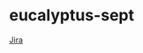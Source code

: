 # eucalyptus-sept

[Jira](https://eucalyptus-sept.atlassian.net/jira/software/projects/EUC/boards/1)